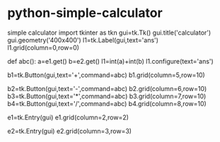 # python-simple-calculator
simple calculator
import tkinter as tkn
gui=tk.Tk()
gui.title('calculator')
gui.geometry('400x400')
l1=tk.Label(gui,text='ans')
l1.grid(column=0,row=0)

def abc():
    a=e1.get()
    b=e2.get()
    l1=int(a)+int(b)
    l1.configure(text='ans')
        
b1=tk.Button(gui,text='+',command=abc)
b1.grid(column=5,row=10)

b2=tk.Button(gui,text='-',command=abc)
b2.grid(column=6,row=10)
b3=tk.Button(gui,text='*',command=abc)
b3.grid(column=7,row=10)
b4=tk.Button(gui,text='/',command=abc)
b4.grid(column=8,row=10)

e1=tk.Entry(gui)
e1.grid(column=2,row=2)

e2=tk.Entry(gui)
e2.grid(column=3,row=3)



